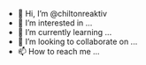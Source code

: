 - 👋 Hi, I’m @chiltonreaktiv
- 👀 I’m interested in ...
- 🌱 I’m currently learning ...
- 💞️ I’m looking to collaborate on ...
- 📫 How to reach me ...

<!---
chiltonreaktiv/chiltonreaktiv is a ✨ special ✨ repository because its `README.md` (this file) appears on your GitHub profile.
You can click the Preview link to take a look at your changes.
--->

